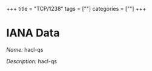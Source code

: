 +++
title = "TCP/1238"
tags = [""]
categories = [""]
+++

# IANA Data

_Name:_ hacl-qs

_Description:_ hacl-qs

